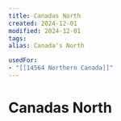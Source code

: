```yaml
---
title: Canadas North
created: 2024-12-01
modified: 2024-12-01
tags: 
alias: Canada's North

usedFor:
- "[[14564 Northern Canada]]"
---
```

# Canadas North
